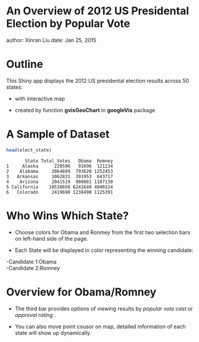 An Overview of 2012 US Presidental Election by Popular Vote
========================================================
author: Xinran Liu
date: Jan 25, 2015

Outline
========================================================

This Shiny app displays the 2012 US presidental election results across 50 states:

 
 - with interactive map 
 
 - created by function **gvisGeoChart** in  **googleVis** package 
 
A Sample of Dataset
========================================================





```r
head(elect_state)
```

```
       State Total_Votes   Obama  Romney
1     Alaska      220596   91696  121234
2    Alabama     2064699  793620 1252453
3   Arkansas     1062831  391953  643717
4    Arizona     2041519  900081 1107130
5 California    10538656 6241648 4046524
6   Colorado     2419698 1238490 1125391
```


Who Wins Which State?
========================================================

- Choose colors for Obama and Ronmey from the first two selection bars on left-hand side of the page.

- Each State will be displayed in color representing the winning candidate:
 
 -Candidate 1:Obama       
 -Candidate 2:Romney

Overview for Obama/Romney
========================================================

- The third bar provides options of viewing results by *popular vote cast* or *approval rating* . 
 

- You can also move point cousor on map, detailed information of each state will show up dynamically.
